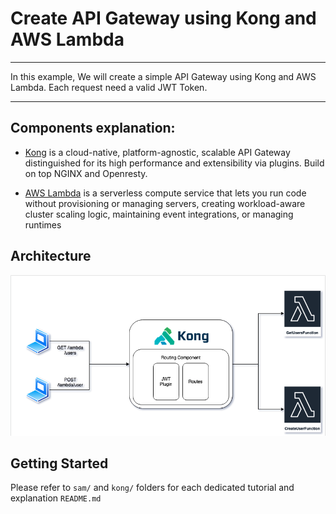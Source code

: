 # Create API Gateway using Kong and AWS Lambda

---

In this example, We will create a simple API Gateway using Kong and AWS Lambda. Each request need a valid JWT Token.

---

## Components explanation:
- [Kong](https://konghq.com/) is a cloud-native, platform-agnostic, scalable API Gateway distinguished for its high performance and extensibility via plugins. Build on top NGINX and Openresty.

- [AWS Lambda](https://aws.amazon.com/lambda/getting-started/) is a serverless compute service that lets you run code without provisioning or managing servers, creating workload-aware cluster scaling logic, maintaining event integrations, or managing runtimes

## Architecture
[![Kong Lambda Architecture](./diagrams/arch.png "Kong Lambda Architecture")]()

## Getting Started

Please refer to ``sam/`` and ``kong/`` folders for each dedicated tutorial and explanation ``README.md``